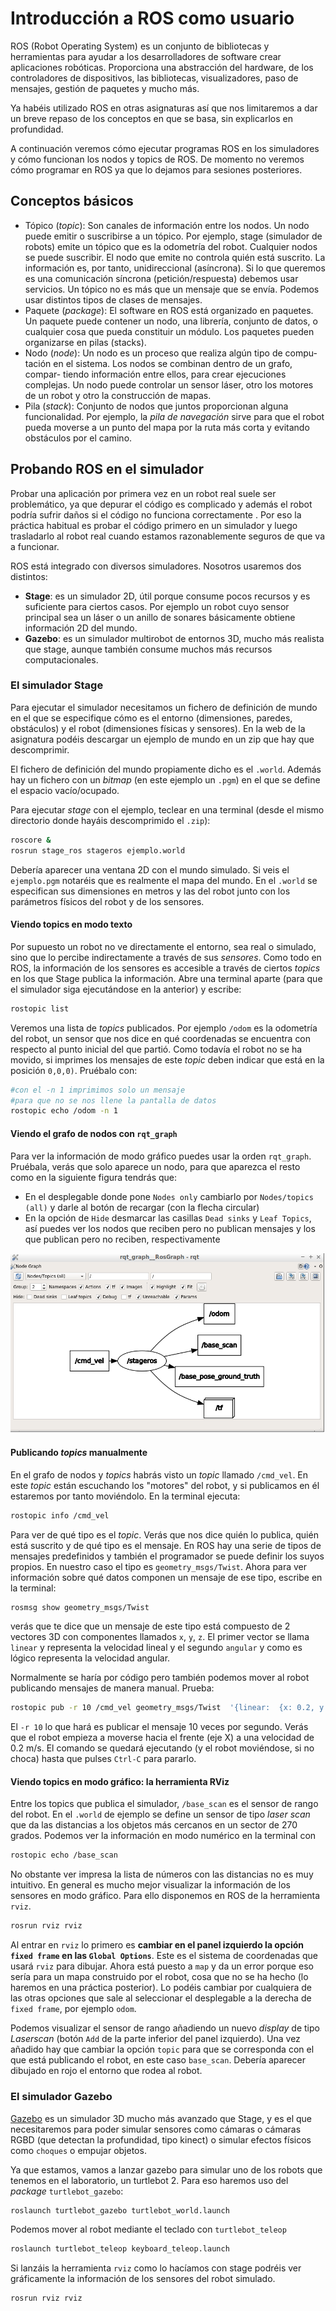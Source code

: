# Introducción a ROS como usuario

ROS (Robot Operating System) es un conjunto de bibliotecas y herramientas para ayudar a los desarrolladores de software crear aplicaciones robóticas. Proporciona una abstracción del hardware, de los controladores de dispositivos, las bibliotecas, visualizadores, paso de mensajes, gestión de paquetes y mucho más.

Ya habéis utilizado ROS en otras asignaturas así que nos limitaremos a dar un breve repaso de los conceptos en que se basa, sin explicarlos en profundidad.

A continuación veremos cómo ejecutar programas ROS en los simuladores y cómo funcionan los nodos y topics de ROS. De momento no veremos cómo programar en ROS ya que lo dejamos para sesiones posteriores.

## Conceptos básicos

- Tópico (*topic*): Son canales de información entre los nodos. Un nodo puede emitir o suscribirse a un tópico. Por ejemplo, stage (simulador de robots) emite un tópico que es la odometría del robot. Cualquier nodos se puede suscribir. El nodo que emite no controla quién está suscrito. La información es, por tanto, unidireccional (asíncrona). Si lo que queremos es una comunicación síncrona (petición/respuesta) debemos usar servicios. Un tópico no es más que un mensaje que se envía. Podemos usar distintos tipos de clases de mensajes.
- Paquete (*package*): El software en ROS está organizado en paquetes. Un paquete puede contener un nodo, una librería, conjunto de datos, o cualquier cosa que pueda constituir un módulo. Los paquetes pueden organizarse en pilas (stacks).
- Nodo (*node*): Un nodo es un proceso que realiza algún tipo de compu- tación en el sistema. Los nodos se combinan dentro de un grafo, compar- tiendo información entre ellos, para crear ejecuciones complejas. Un nodo puede controlar un sensor láser, otro los motores de un robot y otro la construcción de mapas.
- Pila (*stack*): Conjunto de nodos que juntos proporcionan alguna funcionalidad. Por ejemplo, la *pila de navegación* sirve para que el robot pueda moverse a un punto del mapa por la ruta más corta y evitando obstáculos por el camino.

## Probando ROS en el simulador

Probar una aplicación por primera vez en un robot real suele ser problemático, ya que depurar el código es complicado y además el  robot podría sufrir daños si el código no funciona correctamente . Por eso la práctica habitual es probar el código primero en un simulador y luego trasladarlo al robot real cuando estamos razonablemente seguros de que va a funcionar.

ROS está integrado con diversos simuladores. Nosotros usaremos dos distintos:

- **Stage**: es un simulador 2D, útil porque consume pocos recursos y es suficiente para ciertos casos. Por ejemplo un robot cuyo sensor principal sea un láser o un anillo de sonares básicamente obtiene información 2D del mundo.
- **Gazebo**: es un simulador multirobot de entornos 3D, mucho más realista que stage, aunque también consume muchos más recursos computacionales.

### El simulador Stage

Para ejecutar el simulador necesitamos un fichero de definición de mundo en el que se especifique cómo es el entorno (dimensiones, paredes, obstáculos) y el robot (dimensiones físicas y sensores). En la web de la asignatura podéis descargar un ejemplo de mundo en un zip que hay que descomprimir. 

El fichero de definición del mundo propiamente dicho es el `.world`. Además hay un fichero con un *bitmap* (en este ejemplo un `.pgm`) en el que se define el espacio vacío/ocupado.

Para ejecutar *stage* con el ejemplo, teclear en una terminal (desde el mismo directorio donde hayáis descomprimido el `.zip`):

```bash
roscore &
rosrun stage_ros stageros ejemplo.world
```

Debería aparecer una ventana 2D con el mundo simulado. Si veis el `ejemplo.pgm` notaréis que es realmente el mapa del mundo. En el `.world` se especifican sus dimensiones en metros y las del robot junto con los parámetros físicos del robot y de los sensores.

#### Viendo topics en modo texto

Por supuesto un robot no ve directamente el entorno, sea real o simulado, sino que lo percibe indirectamente a través de sus *sensores*. Como todo en ROS, la información de los sensores es accesible a través de ciertos *topics* en los que Stage publica la información. Abre una terminal aparte (para que el simulador siga ejecutándose en la anterior) y escribe:

```bash
rostopic list
```
Veremos una lista de *topics* publicados. Por ejemplo `/odom` es la odometría del robot, un sensor que nos dice en qué coordenadas se encuentra con respecto al punto inicial del que partió. Como todavía el robot no se ha movido, si imprimes los mensajes de este *topic* deben indicar que está en la posición `0,0,0)`. Pruébalo con:

```bash
#con el -n 1 imprimimos solo un mensaje 
#para que no se nos llene la pantalla de datos
rostopic echo /odom -n 1
```
#### Viendo el  grafo de nodos con `rqt_graph`

Para ver la información de modo gráfico puedes usar la orden `rqt_graph`. Pruébala, verás que solo aparece un nodo, para que aparezca el resto como en la siguiente figura tendrás que:

- En el desplegable donde pone `Nodes only` cambiarlo por `Nodes/topics (all)` y darle al botón de recargar (con la flecha circular) 
- En la opción de `Hide` desmarcar las casillas `Dead sinks` y `Leaf Topics`, así puedes ver los nodos que reciben pero no publican mensajes y los que publican pero no reciben, respectivamente

![](rqt_graph.png)

#### Publicando *topics* manualmente

En el grafo de nodos y *topics* habrás visto un *topic* llamado `/cmd_vel`. En este *topic* están escuchando los "motores" del robot, y si publicamos en él estaremos por tanto moviéndolo. En la terminal ejecuta:

```bash
rostopic info /cmd_vel
```
Para ver de qué tipo es el *topic*. Verás que nos dice quién lo publica, quién  está suscrito y de qué tipo es el mensaje. En ROS hay una serie de tipos de mensajes predefinidos y también  el programador se puede definir los suyos propios. En nuestro caso el tipo es `geometry_msgs/Twist`. Ahora para ver información sobre qué datos componen un mensaje de ese tipo, escribe en la terminal:

```bash
rosmsg show geometry_msgs/Twist
```

verás que te dice que un mensaje de este tipo está compuesto de 2 vectores 3D con componentes llamados `x`, `y`, `z`. El primer vector se llama `linear` y representa la velocidad lineal y el segundo `angular` y como es lógico representa la velocidad angular.

Normalmente se haría por código pero también podemos mover al robot publicando mensajes de manera manual. Prueba:

```bash
rostopic pub -r 10 /cmd_vel geometry_msgs/Twist  '{linear:  {x: 0.2, y: 0.0, z: 0.0}, angular: {x: 0.0,y: 0.0,z: 0.0}}'
```

El `-r 10` lo que hará es publicar el mensaje 10 veces por segundo. Verás que el robot empieza a moverse hacia el frente (eje X) a una velocidad de 0.2 m/s. El comando se quedará ejecutando (y el robot moviéndose, si no choca) hasta que pulses `Ctrl-C` para pararlo.

#### Viendo topics en modo gráfico: la herramienta RViz

Entre los topics que publica el simulador, `/base_scan` es el sensor de rango del robot. En el `.world` de ejemplo se define un sensor de tipo *laser scan* que da las distancias a los objetos más cercanos en un sector de 270 grados. Podemos ver la información en modo numérico en la terminal con 

```bash
rostopic echo /base_scan
```

No obstante ver impresa la lista de números con las distancias no es muy intuitivo. En general es mucho mejor visualizar la información de los sensores en modo gráfico. Para ello disponemos en ROS de la herramienta `rviz`.

```bash
rosrun rviz rviz
```

Al entrar en `rviz` lo primero es **cambiar en el panel izquierdo la opción `fixed frame` en las `Global Options`**. Este es el sistema de coordenadas que usará `rviz` para dibujar. Ahora está puesto a `map` y da un error porque eso sería para un mapa construido por el robot, cosa que no se ha hecho (lo haremos en una práctica posterior). Lo podéis cambiar por cualquiera de las otras opciones que sale al seleccionar el desplegable a la derecha de `fixed frame`, por ejemplo `odom`.

Podemos visualizar el sensor de rango añadiendo un nuevo *display* de tipo *Laserscan* (botón `Add` de la parte inferior del panel izquierdo). Una vez añadido hay que cambiar la opción `topic` para que se corresponda con el que está publicando el robot, en este caso `base_scan`. Debería aparecer dibujado en rojo el entorno que rodea al robot.

### El simulador Gazebo

[Gazebo](http://gazebosim.org) es un simulador 3D mucho más avanzado que Stage, y es el que necesitaremos para poder simular sensores como cámaras o cámaras RGBD (que detectan la profundidad, tipo kinect) o simular efectos físicos como `choques` o empujar objetos.

Ya que estamos, vamos a lanzar gazebo para simular uno de los robots que tenemos en el laboratorio, un turtlebot 2. Para eso haremos uso del *package* `turtlebot_gazebo`: 

```bash
roslaunch turtlebot_gazebo turtlebot_world.launch
```

Podemos mover al robot mediante el teclado con `turtlebot_teleop`

```bash
roslaunch turtlebot_teleop keyboard_teleop.launch
```

Si lanzáis la herramienta `rviz` como lo hacíamos con stage podréis ver gráficamente la información de los sensores del robot simulado.

```bash
rosrun rviz rviz
```